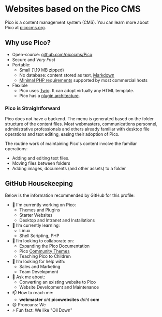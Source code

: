 # Websites based on the Pico CMS

Pico is a content management system (CMS). You can learn more about Pico at [picocms.org](https://picocms.org).

## Why use Pico?

- Open-source: [github.com/picocms/Pico](https://github.com/picocms/Pico "Pico's GitHub Respository")
- Secure and *Very Fast*
- Portable:
  + Small (1.19 MB zipped)
  + No database: content stored as text, [Markdown](https://daringfireball.net/projects/markdown "Daring FireBall: Markdown Project")
  + [Minimal PHP requirements](https://picocms.org/docs/#install) supported by most commercial hosts
- Flexible
  + Pico uses [Twig](https://twig.symfony.com "Twig Website"). It can adopt virtually any HTML template.
  + Pico has a [plugin architecture](https://picocms.org/docs/#plugins).

### Pico is Straightforward

Pico does not have a backend. The menu is generated based on the folder structure of the content files. Most webmasters, communications personnel, administrative professionals and others already familiar with desktop file operations and text editing, easing their adoption of Pico. 

The routine work of maintaining Pico's content involve the familiar operations:

- Adding and editing text files.
- Moving files between folders
- Adding images, documents (and other assets) to a folder

## GitHub Housekeeping

Below is the information recommended by GitHub for this profile:

- 🔭 I'm currently working on Pico:
  + Themes and Plugins
  + Starter Websites
  + Desktop and Intranet and Installations 
- 🌱 I’m currently learning:
  + Linux
  + Shell Scripting, PHP
- 👯 I’m looking to collaborate on:
  + Expanding the Pico Documentation
  + Pico [Community Themes](https://picocms.org/themes)
  + Teaching Pico to Children
- 🤔 I’m looking for help with:
  + Sales and Marketing
  + Team Development 
- 💬 Ask me about:
  + Converting an existing website to Pico
  + Website Development and Maintenance
- 📫 How to reach me:
  + **webmaster** *aht* **picowebsites** *doht* **com**
- 😄 Pronouns: We
- ⚡ Fun fact: We like "Oil Down" 
